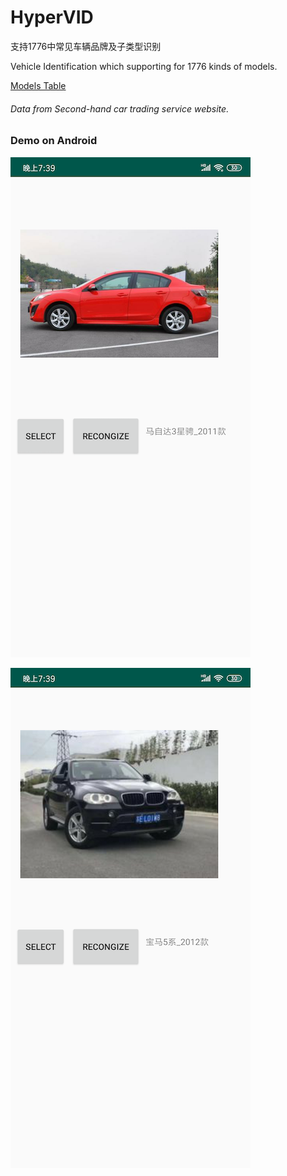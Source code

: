 # HyperVID
支持1776中常见车辆品牌及子类型识别

Vehicle Identification which supporting for 1776 kinds of models. 

[Models Table](label.txt)

###### Data from Second-hand car trading service website.


### Demo on Android

![Screenshot_2019-04-21-19-39-42-500_test.deploy.tv](demo_images/Screenshot_2019-04-21-19-39-42-500_test.deploy.tv.png)

![Screenshot_2019-04-21-19-39-55-200_test.deploy.tv](demo_images/Screenshot_2019-04-21-19-39-55-200_test.deploy.tv.png)
